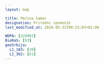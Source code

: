 ```yaml
---
layout: map

title: Pećina Samar
designation: Prirodni spomenik
last_modified_at: 2018-05-31T00:23:03+02:00

WDPA: [328902]
BioRaS: [93]
geoSrbija:
  L1_183: [20]
  L1_362: [61]
---
```

